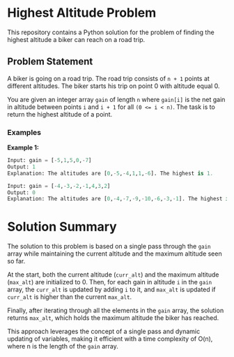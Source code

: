 # Highest Altitude Problem

This repository contains a Python solution for the problem of finding the highest altitude a biker can reach on a road trip.

## Problem Statement

A biker is going on a road trip. The road trip consists of `n + 1` points at different altitudes. The biker starts his trip on point 0 with altitude equal 0.

You are given an integer array `gain` of length `n` where `gain[i]` is the net gain in altitude between points `i` and `i + 1` for all `(0 <= i < n)`. The task is to return the highest altitude of a point.

### Examples

**Example 1:**

```python
Input: gain = [-5,1,5,0,-7]
Output: 1
Explanation: The altitudes are [0,-5,-4,1,1,-6]. The highest is 1.

Input: gain = [-4,-3,-2,-1,4,3,2]
Output: 0
Explanation: The altitudes are [0,-4,-7,-9,-10,-6,-3,-1]. The highest is 0.
```

# Solution Summary

The solution to this problem is based on a single pass through the `gain` array while maintaining the current altitude and the maximum altitude seen so far.

At the start, both the current altitude (`curr_alt`) and the maximum altitude (`max_alt`) are initialized to 0. Then, for each gain in altitude `i` in the `gain` array, the `curr_alt` is updated by adding `i` to it, and `max_alt` is updated if `curr_alt` is higher than the current `max_alt`.

Finally, after iterating through all the elements in the `gain` array, the solution returns `max_alt`, which holds the maximum altitude the biker has reached.

This approach leverages the concept of a single pass and dynamic updating of variables, making it efficient with a time complexity of O(n), where n is the length of the `gain` array.
